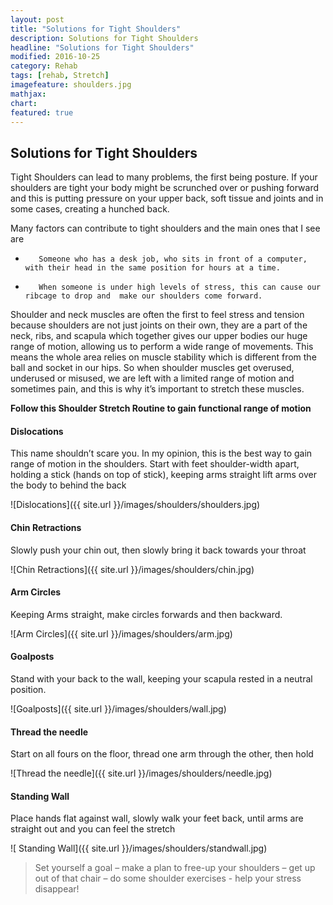 ```yaml
---
layout: post
title: "Solutions for Tight Shoulders"
description: Solutions for Tight Shoulders
headline: "Solutions for Tight Shoulders"
modified: 2016-10-25
category: Rehab
tags: [rehab, Stretch]
imagefeature: shoulders.jpg
mathjax: 
chart:
featured: true
---
```


## Solutions for Tight Shoulders

Tight Shoulders can lead to many problems, the first being posture. If your shoulders are tight your body might be scrunched over or pushing forward and this is putting pressure on your upper back,  soft tissue and joints and in some cases,  creating a hunched back.


Many factors can contribute to tight shoulders and the main ones that I see are

+        Someone who has a desk job, who sits in front of a computer, with their head in the same position for hours at a time.
+        When someone is under high levels of stress, this can cause our ribcage to drop and  make our shoulders come forward.

Shoulder and neck muscles are often the first to feel stress and tension because shoulders are not just joints on their own, they are a part of the neck, ribs, and scapula which together gives our upper bodies our huge range of motion, allowing us to perform a wide range of movements. This  means the whole area relies on muscle stability which is different from the ball and socket in our hips. So when shoulder muscles get overused, underused or misused, we are left with a limited range of motion and sometimes pain, and this is why it’s important to stretch these muscles.

 

**Follow this Shoulder Stretch Routine to gain functional range of motion**

 

####         Dislocations
This name shouldn’t scare you. In my opinion, this is the best way to gain range of motion in the shoulders. Start with feet shoulder-width apart, holding a stick (hands on top of stick), keeping arms straight lift arms over the body to behind the back

![Dislocations]({{ site.url }}/images/shoulders/shoulders.jpg)

####         Chin Retractions
Slowly push your chin out, then slowly bring it back towards your throat

![Chin Retractions]({{ site.url }}/images/shoulders/chin.jpg)

####           Arm Circles
Keeping Arms straight, make circles forwards and then backward.

 ![Arm Circles]({{ site.url }}/images/shoulders/arm.jpg)

####         Goalposts
Stand with your back to the wall, keeping your scapula rested in a neutral position.

![Goalposts]({{ site.url }}/images/shoulders/wall.jpg)

####        Thread the needle
Start on all fours on the floor, thread one arm through the other, then hold

 ![Thread the needle]({{ site.url }}/images/shoulders/needle.jpg)

####       Standing Wall
Place hands flat against wall, slowly walk your feet back, until arms are straight out and you can feel the stretch

![ Standing Wall]({{ site.url }}/images/shoulders/standwall.jpg)



> Set yourself a goal – make a plan to free-up your shoulders – get up out of that chair – do some shoulder exercises - help your stress disappear!

